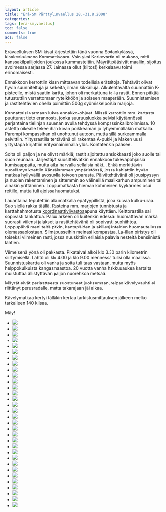 ```yaml
--- 
layout: article 
title: "Erä-SM Pärttylinvaellus 28.-31.8.2008" 
categories: 
tags: [erä-sm,vaellus]
toc: false 
comments: true 
ads: false 
--- 
```


Erävaelluksen SM-kisat järjestettiin tänä vuonna Sodankylässä,
kisakeskuksena Kommattivaara. Vain yksi Kerkevartio oli mukana, mitä
kanssakilpailijoiden joukossa kummasteltiin. Mäyrät pääsivät maaliin,
sijoitus avoimessa sarjassa 27. Lainassa ollut (kiitos!) kerkelaavu
toimi erinomaisesti.

Ennakkoon kerrottiin kisan mittaavan todellisia erätaitoja. Tehtävät
olivat hyvin suunniteltuja ja selkeitä, ilman kikkailuja. Alkutehtävältä
suunnattiin K-pisteelle, mistä saatiin kartta, johon oli merkattuna
to-la rastit. Ennen pitkää tutustuttiin verrattomaan ryteikköön ja
soiseen maaperään. Suunnistamisen ja rastitehtävien ohella poimittiin
500g syömiskelpoisia marjoja.

Kannattaisi varmaan lukea ennakko-ohjeet. Niissä kerrottiin mm. kartasta
puuttunut tieto erannosta, jonka suuruusluokka selvisi käytännössä
perjantaina tielinjan suunnan avulla tehdyssä kompassinkalibroinnissa.
10 astetta oikealle tekee ihan kivan poikkeaman jo lyhyemmälläkin
matkalla. Parempi kompassihan oli unohtunut autoon, mutta sillä
surkeammalla selvittiin. Ylitysrastilla tehtävänä oli rakentaa A-pukki
ja Maken uusi ylitystapa kirjattiin eritysmaininnalla ylös. Kontatenkin
pääsee.

Soita oli paljon ja ne olivat märkiä; rastit sijoitettu ansiokkaasti
joko suolle tai suon reunaan. Järjestäjät suosittelivatkin ennakkoon
tukevapohjaisia kumisaappaita, mutta aika harvalla sellaisia näki...
Ehkä merkittävin suoelämys koettiin Känsälammen ympäristössä, jossa
kahlattiin hyvän matkaa hyllyvällä avosuolla toivoen parasta.
Päivätehtävänä oli jousipyssyn ja nuolen rakentaminen ja sittemmin ao
välineillä maalikarhun ampuminen tai ainakin yrittäminen. Loppumatkasta
hieman kohmeinen kyykärmes osui reitille, mutta tuli ajoissa huomatuksi.

Lauantaina teputettiin alkumatkalla epätyypillistä, jopa kuivaa
kulku-uraa. Suo siellä rakka täällä. Rasteina mm. marjojen tunnistusta
ja karttahahmotusta
[koordinaattiviivastoa](http://www.oh2kku.ham.fi/misc/koordinaattilevy/koordinaattilevy-20000-50000-6.pdf)apuna
käyttäen. Keittorastilla sai sopivasti tankattua. Paluu arkeen oli
kuitenkin edessä: huomattavan märkä suorasti viilensi jalakset ja
rastitehtävänä oli sopivasti suohiihtoa. Loppupäivä meni teitä pitkin,
kantapäiden ja akillesjänteiden huomautellessa olemassaolostaan.
Silmäpusseihin meinasi kompastua. La-illan piristys oli toiseksi
viimeinen rasti, jossa nuuskittiin erilaisia palavia nesteitä
bensiinistä lähtien.

Viimeisenä yönä oli pakkasta. Pikataival alkoi klo 3.30 parin kilometrin
siirtymisellä. Lähtö oli klo 4.00 ja klo 9.00 mennessä tulisi olla
maalissa. Suunnistuskartta oli vanha ja soita tuli taas vastaan, mutta
myös helppokulkuista kangasmaastoa. 20 vuotta vanha hakkuuaukea kartalta
muistuttaa ällistyttävän paljon nuorehkoa metsää.

Mäyrät eivät periaatteesta suostuneet juoksemaan, reipas kävelyvauhti ei
riittänyt perusradalle, mutta takarajaan jäi aikaa.

Kävelymatkaa kertyi tälläkin kertaa tarkistusmittauksen jälkeen melko
tarkalleen 140 kilsaa.

Mäy!

<div class="image-gallery">

-   [![](/Media/Default/ImageGalleries/era-sm-2008/Thumbnails/P01.jpg)](/Media/Default/ImageGalleries/era-sm-2008/P01.jpg)
-   [![](/Media/Default/ImageGalleries/era-sm-2008/Thumbnails/P02.jpg)](/Media/Default/ImageGalleries/era-sm-2008/P02.jpg)
-   [![](/Media/Default/ImageGalleries/era-sm-2008/Thumbnails/P03.jpg)](/Media/Default/ImageGalleries/era-sm-2008/P03.jpg)
-   [![](/Media/Default/ImageGalleries/era-sm-2008/Thumbnails/P04.jpg)](/Media/Default/ImageGalleries/era-sm-2008/P04.jpg)
-   [![](/Media/Default/ImageGalleries/era-sm-2008/Thumbnails/P05.jpg)](/Media/Default/ImageGalleries/era-sm-2008/P05.jpg)
-   [![](/Media/Default/ImageGalleries/era-sm-2008/Thumbnails/P06.jpg)](/Media/Default/ImageGalleries/era-sm-2008/P06.jpg)
-   [![](/Media/Default/ImageGalleries/era-sm-2008/Thumbnails/P07.jpg)](/Media/Default/ImageGalleries/era-sm-2008/P07.jpg)
-   [![](/Media/Default/ImageGalleries/era-sm-2008/Thumbnails/P08.jpg)](/Media/Default/ImageGalleries/era-sm-2008/P08.jpg)
-   [![](/Media/Default/ImageGalleries/era-sm-2008/Thumbnails/P09.jpg)](/Media/Default/ImageGalleries/era-sm-2008/P09.jpg)
-   [![](/Media/Default/ImageGalleries/era-sm-2008/Thumbnails/P10.jpg)](/Media/Default/ImageGalleries/era-sm-2008/P10.jpg)
-   [![](/Media/Default/ImageGalleries/era-sm-2008/Thumbnails/P11.jpg)](/Media/Default/ImageGalleries/era-sm-2008/P11.jpg)
-   [![](/Media/Default/ImageGalleries/era-sm-2008/Thumbnails/P12.jpg)](/Media/Default/ImageGalleries/era-sm-2008/P12.jpg)
-   [![](/Media/Default/ImageGalleries/era-sm-2008/Thumbnails/P13.jpg)](/Media/Default/ImageGalleries/era-sm-2008/P13.jpg)
-   [![](/Media/Default/ImageGalleries/era-sm-2008/Thumbnails/P14.jpg)](/Media/Default/ImageGalleries/era-sm-2008/P14.jpg)
-   [![](/Media/Default/ImageGalleries/era-sm-2008/Thumbnails/P15.jpg)](/Media/Default/ImageGalleries/era-sm-2008/P15.jpg)
-   [![](/Media/Default/ImageGalleries/era-sm-2008/Thumbnails/P16.jpg)](/Media/Default/ImageGalleries/era-sm-2008/P16.jpg)
-   [![](/Media/Default/ImageGalleries/era-sm-2008/Thumbnails/P17.jpg)](/Media/Default/ImageGalleries/era-sm-2008/P17.jpg)
-   [![](/Media/Default/ImageGalleries/era-sm-2008/Thumbnails/P18.jpg)](/Media/Default/ImageGalleries/era-sm-2008/P18.jpg)
-   [![](/Media/Default/ImageGalleries/era-sm-2008/Thumbnails/P19.jpg)](/Media/Default/ImageGalleries/era-sm-2008/P19.jpg)
-   [![](/Media/Default/ImageGalleries/era-sm-2008/Thumbnails/P20.jpg)](/Media/Default/ImageGalleries/era-sm-2008/P20.jpg)
-   [![](/Media/Default/ImageGalleries/era-sm-2008/Thumbnails/P21.jpg)](/Media/Default/ImageGalleries/era-sm-2008/P21.jpg)
-   [![](/Media/Default/ImageGalleries/era-sm-2008/Thumbnails/P22.jpg)](/Media/Default/ImageGalleries/era-sm-2008/P22.jpg)
-   [![](/Media/Default/ImageGalleries/era-sm-2008/Thumbnails/P23.jpg)](/Media/Default/ImageGalleries/era-sm-2008/P23.jpg)
-   [![](/Media/Default/ImageGalleries/era-sm-2008/Thumbnails/P24.jpg)](/Media/Default/ImageGalleries/era-sm-2008/P24.jpg)
-   [![](/Media/Default/ImageGalleries/era-sm-2008/Thumbnails/P25.jpg)](/Media/Default/ImageGalleries/era-sm-2008/P25.jpg)
-   [![](/Media/Default/ImageGalleries/era-sm-2008/Thumbnails/P26.jpg)](/Media/Default/ImageGalleries/era-sm-2008/P26.jpg)
-   [![](/Media/Default/ImageGalleries/era-sm-2008/Thumbnails/P27.jpg)](/Media/Default/ImageGalleries/era-sm-2008/P27.jpg)
-   [![](/Media/Default/ImageGalleries/era-sm-2008/Thumbnails/P28.jpg)](/Media/Default/ImageGalleries/era-sm-2008/P28.jpg)
-   [![](/Media/Default/ImageGalleries/era-sm-2008/Thumbnails/P29.jpg)](/Media/Default/ImageGalleries/era-sm-2008/P29.jpg)
-   [![](/Media/Default/ImageGalleries/era-sm-2008/Thumbnails/P30.jpg)](/Media/Default/ImageGalleries/era-sm-2008/P30.jpg)
-   [![](/Media/Default/ImageGalleries/era-sm-2008/Thumbnails/P31.jpg)](/Media/Default/ImageGalleries/era-sm-2008/P31.jpg)
-   [![](/Media/Default/ImageGalleries/era-sm-2008/Thumbnails/P32.jpg)](/Media/Default/ImageGalleries/era-sm-2008/P32.jpg)

</div>
